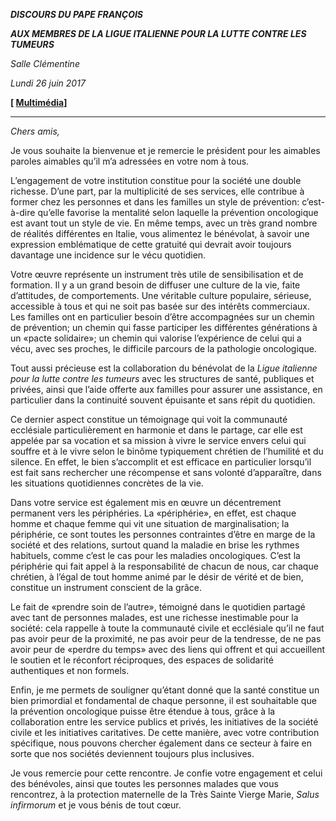 ***DISCOURS DU PAPE FRANÇOIS***

***AUX MEMBRES DE LA LIGUE ITALIENNE POUR LA LUTTE CONTRE LES TUMEURS***

*Salle Clémentine*

*Lundi 26 juin 2017*

**\[ [Multimédia](http://w2.vatican.va/content/francesco/es/events/event.dir.html/content/vaticanevents/es/2017/6/26/legaitaliana-lilt.html)\]**

* * *

*Chers amis,*

Je vous souhaite la bienvenue et je remercie le président pour les aimables paroles aimables qu’il m’a adressées en votre nom à tous.

L’engagement de votre institution constitue pour la société une double richesse. D’une part, par la multiplicité de ses services, elle contribue à former chez les personnes et dans les familles un style de prévention: c’est-à-dire qu’elle favorise la mentalité selon laquelle la prévention oncologique est avant tout un style de vie. En même temps, avec un très grand nombre de réalités différentes en Italie, vous alimentez le bénévolat, à savoir une expression emblématique de cette gratuité qui devrait avoir toujours davantage une incidence sur le vécu quotidien.

Votre œuvre représente un instrument très utile de sensibilisation et de formation. Il y a un grand besoin de diffuser une culture de la vie, faite d’attitudes, de comportements. Une véritable culture populaire, sérieuse, accessible à tous et qui ne soit pas basée sur des intérêts commerciaux. Les familles ont en particulier besoin d’être accompagnées sur un chemin de prévention; un chemin qui fasse participer les différentes générations à un «pacte solidaire»; un chemin qui valorise l’expérience de celui qui a vécu, avec ses proches, le difficile parcours de la pathologie oncologique.

Tout aussi précieuse est la collaboration du bénévolat de la *Ligue italienne pour la lutte contre les tumeurs* avec les structures de santé, publiques et privées, ainsi que l’aide offerte aux familles pour assurer une assistance, en particulier dans la continuité souvent épuisante et sans répit du quotidien.

Ce dernier aspect constitue un témoignage qui voit la communauté ecclésiale particulièrement en harmonie et dans le partage, car elle est appelée par sa vocation et sa mission à vivre le service envers celui qui souffre et à le vivre selon le binôme typiquement chrétien de l’humilité et du silence. En effet, le bien s’accomplit et est efficace en particulier lorsqu’il est fait sans rechercher une récompense et sans volonté d’apparaître, dans les situations quotidiennes concrètes de la vie.

Dans votre service est également mis en œuvre un décentrement permanent vers les périphéries. La «périphérie», en effet, est chaque homme et chaque femme qui vit une situation de marginalisation; la périphérie, ce sont toutes les personnes contraintes d’être en marge de la société et des relations, surtout quand la maladie en brise les rythmes habituels, comme c’est le cas pour les maladies oncologiques. C’est la périphérie qui fait appel à la responsabilité de chacun de nous, car chaque chrétien, à l’égal de tout homme animé par le désir de vérité et de bien, constitue un instrument conscient de la grâce.

Le fait de «prendre soin de l’autre», témoigné dans le quotidien partagé avec tant de personnes malades, est une richesse inestimable pour la société: cela rappelle à toute la communauté civile et ecclésiale qu’il ne faut pas avoir peur de la proximité, ne pas avoir peur de la tendresse, de ne pas avoir peur de «perdre du temps» avec des liens qui offrent et qui accueillent le soutien et le réconfort réciproques, des espaces de solidarité authentiques et non formels.

Enfin, je me permets de souligner qu’étant donné que la santé constitue un bien primordial et fondamental de chaque personne, il est souhaitable que la prévention oncologique puisse être étendue à tous, grâce à la collaboration entre les service publics et privés, les initiatives de la société civile et les initiatives caritatives. De cette manière, avec votre contribution spécifique, nous pouvons chercher également dans ce secteur à faire en sorte que nos sociétés deviennent toujours plus inclusives.

Je vous remercie pour cette rencontre. Je confie votre engagement et celui des bénévoles, ainsi que toutes les personnes malades que vous rencontrez, à la protection maternelle de la Très Sainte Vierge Marie, *Salus infirmorum* et je vous bénis de tout cœur.